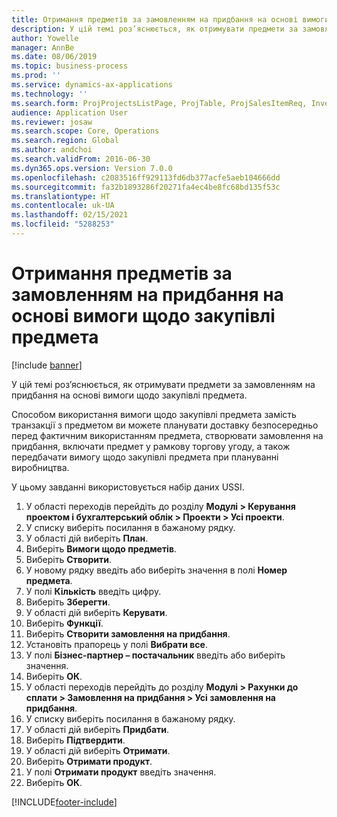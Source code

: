 ```yaml
---
title: Отримання предметів за замовленням на придбання на основі вимоги щодо закупівлі предмета
description: У цій темі роз’яснюється, як отримувати предмети за замовленням на придбання на основі вимоги щодо закупівлі предмета.
author: Yowelle
manager: AnnBe
ms.date: 08/06/2019
ms.topic: business-process
ms.prod: ''
ms.service: dynamics-ax-applications
ms.technology: ''
ms.search.form: ProjProjectsListPage, ProjTable, ProjSalesItemReq, InventItemIdLookupSimple, PurchCreateFromSalesOrder, VendAccountItemLookup, PurchTable, PurchEditLines
audience: Application User
ms.reviewer: josaw
ms.search.scope: Core, Operations
ms.search.region: Global
ms.author: andchoi
ms.search.validFrom: 2016-06-30
ms.dyn365.ops.version: Version 7.0.0
ms.openlocfilehash: c2083516ff929113fd6db377acfe5aeb104666dd
ms.sourcegitcommit: fa32b1893286f20271fa4ec4be8fc68bd135f53c
ms.translationtype: HT
ms.contentlocale: uk-UA
ms.lasthandoff: 02/15/2021
ms.locfileid: "5288253"
---
```

# <a name="receive-items-on-purchase-order-from-item-requirement"></a>Отримання предметів за замовленням на придбання на основі вимоги щодо закупівлі предмета

[!include [banner](../../includes/banner.md)]

У цій темі роз’яснюється, як отримувати предмети за замовленням на придбання на основі вимоги щодо закупівлі предмета.

Способом використання вимоги щодо закупівлі предмета замість транзакції з предметом ви можете планувати доставку безпосередньо перед фактичним використанням предмета, створювати замовлення на придбання, включати предмет у рамкову торгову угоду, а також передбачати вимогу щодо закупівлі предмета при плануванні виробництва. 

У цьому завданні використовується набір даних USSI.

1. У області переходів перейдіть до розділу **Модулі > Керування проектом і бухгалтерський облік > Проекти > Усі проекти**.
2. У списку виберіть посилання в бажаному рядку.
3. У області дій виберіть **План**.
4. Виберіть **Вимоги щодо предметів**.
5. Виберіть **Створити**.
6. У новому рядку введіть або виберіть значення в полі **Номер предмета**.
7. У полі **Кількість** введіть цифру.
8. Виберіть **Зберегти**.
9. У області дій виберіть **Керувати**.
10. Виберіть **Функції**.
11. Виберіть **Створити замовлення на придбання**.
12. Установіть прапорець у полі **Вибрати все**.
13. У полі **Бізнес-партнер – постачальник** введіть або виберіть значення.
14. Виберіть **ОК**.
15. У області переходів перейдіть до розділу **Модулі > Рахунки до сплати > Замовлення на придбання > Усі замовлення на придбання**.
16. У списку виберіть посилання в бажаному рядку.
17. У області дій виберіть **Придбати**.
18. Виберіть **Підтвердити**.
19. У області дій виберіть **Отримати**.
20. Виберіть **Отримати продукт**.
21. У полі **Отримати продукт** введіть значення.
22. Виберіть **ОК**.



[!INCLUDE[footer-include](../../includes/footer-banner.md)]